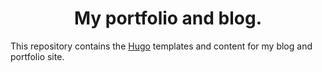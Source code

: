 <h1 align="center">
  My portfolio and blog.
</h1>

This repository contains the [Hugo](https://gohugo.io) templates and content for my blog and portfolio site.
